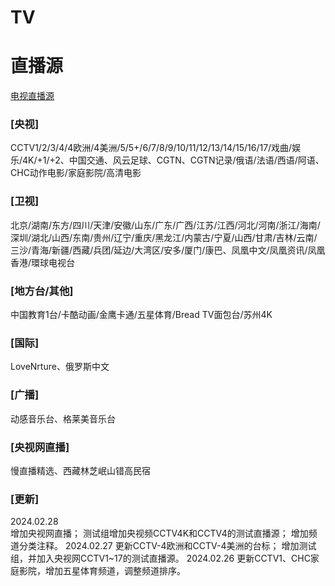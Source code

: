 # TV

# 直播源

[电视直播源](https://github.com/Nekori/TV/blob/master/A_TV.m3u)

### \[央视]

CCTV1/2/3/4/4欧洲/4美洲/5/5+/6/7/8/9/10/11/12/13/14/15/16/17/戏曲/娱乐/4K/+1/+2、中国交通、风云足球、CGTN、CGTN记录/俄语/法语/西语/阿语、CHC动作电影/家庭影院/高清电影

### \[卫视]

北京/湖南/东方/四川/天津/安徽/山东/广东/广西/江苏/江西/河北/河南/浙江/海南/深圳/湖北/山西/东南/贵州/辽宁/重庆/黑龙江/内蒙古/宁夏/山西/甘肃/吉林/云南/三沙/青海/新疆/西藏/兵团/延边/大湾区/安多/厦门/康巴、凤凰中文/凤凰资讯/凤凰香港/環球电视台

### \[地方台/其他]

中国教育1台/卡酷动画/金鹰卡通/五星体育/Bread TV面包台/苏州4K

### \[国际]

LoveNrture、俄罗斯中文

### \[广播]

动感音乐台、格莱美音乐台

### \[央视网直播]

慢直播精选、西藏林芝岷山错高民宿


### \[更新]
2024.02.28  
        增加央视网直播；
        测试组增加央视频CCTV4K和CCTV4的测试直播源；
        增加频道分类注释。
2024.02.27
        更新CCTV-4欧洲和CCTV-4美洲的台标；
        增加测试组，并加入央视网CCTV1~17的测试直播源。
2024.02.26
        更新CCTV1、CHC家庭影院，增加五星体育频道，调整频道排序。
